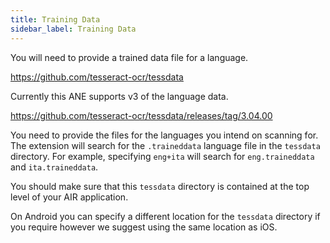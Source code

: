 ```yaml
---
title: Training Data
sidebar_label: Training Data
---
```


You will need to provide a trained data file for a language. 

https://github.com/tesseract-ocr/tessdata


Currently this ANE supports v3 of the language data.

https://github.com/tesseract-ocr/tessdata/releases/tag/3.04.00


You need to provide the files for the languages you intend on scanning for. 
The extension will search for the `.traineddata` language file in the `tessdata` 
directory. For example, specifying `eng+ita` will search for `eng.traineddata` and
`ita.traineddata`. 

You should make sure that this `tessdata` directory is contained at the top level of 
your AIR application. 

On Android you can specify a different location for the `tessdata` directory if you
require however we suggest using the same location as iOS. 
